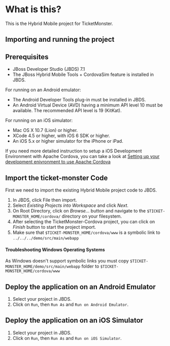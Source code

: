 # What is this?

This is the Hybrid Mobile project for TicketMonster.

## Importing and running the project

Prerequisites
-------------

* JBoss Developer Studio (JBDS) 7.1
* The JBoss Hybrid Mobile Tools + CordovaSim feature is installed in JBDS.

For running on an Android emulator:

* The Android Developer Tools plug-in must be installed in JBDS.
* An Android Virtual Device (AVD) having a minimum API level 10 must be available. The recommended API level is 19 (KitKat).

For running on an iOS simulator:

* Mac OS X 10.7 (Lion) or higher.
* XCode 4.5 or higher, with iOS 6 SDK or higher.
* An iOS 5.x or higher simulator for the iPhone or iPad.

If you need more detailed instruction to setup a iOS Development Environment with Apache Cordova, you can take a look at [Setting up your development enivronment to use Apache Cordova](http://aerogear.org/docs/guides/CordovaSetup/)

Import the ticket-monster Code
------------------------------

First we need to import the existing Hybrid Mobile project code to JBDS.

1. In JBDS, click File then import.
2. Select *Existing Projects into Workspace* and click *Next*.
3. On Root Directory, click on *Browse...* button and navigate to the `$TICKET-MONSTER_HOME/cordova/` directory on your filesystem.
4. After selecting the TicketMonster-Cordova project, you can click on *Finish* button to start the project import.
5. Make sure that `$TICKET-MONSTER_HOME/cordova/www` is a symbolic link to `../../../demo/src/main/webapp`

#### Troubleshooting Windows Operating Systems

As Windows doesn't support symbolic links you must copy `$TICKET-MONSTER_HOME/demo/src/main/webapp` folder to `$TICKET-MONSTER_HOME/cordova/www`


Deploy the application on an Android Emulator
--------------------------------------------

1. Select your project in JBDS.
2. Click on `Run`, then `Run As` and `Run on Android Emulator`.


Deploy the application on an iOS Simulator
--------------------------------------------

1. Select your project in JBDS.
2. Click on `Run`, then `Run As` and `Run on iOS Simulator`.
